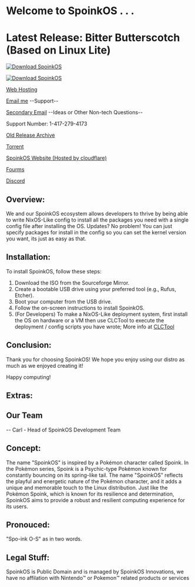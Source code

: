 # Welcome to SpoinkOS . . .

# Latest Release: Bitter Butterscotch (Based on Linux Lite)

[![Download SpoinkOS](https://a.fsdn.com/con/app/sf-download-button)](https://sourceforge.net/projects/spoinkos/files/latest/download)

[![Download SpoinkOS](https://img.shields.io/sourceforge/dt/spoinkos.svg)](https://sourceforge.net/projects/spoinkos/files/latest/download)

[Web Hosting](https://spoinkstore.duoservers.com)

[Email me](mailto:supportdesk@spoinkstore.great-site.net) --Support--

[Secondary Email](mailto:spoinkosgithub@gmail.com) --Ideas or Other Non-tech Questions--

Support Number: 1-417-279-4173

[Old Release Archive](https://archive.org/details/spoink-os)

[Torrent](https://archive.org/download/spoink-os/spoink-os_archive.torrent)

[SpoinkOS Website (Hosted by cloudflare)](https://spoink.pages.dev/)

[Fourms](https://spoinkos.boards.net/)

[Discord](https://discord.gg/f7eT26K4D7)


## Overview:

We and our SpoinkOS ecosystem allows developers to thrive by being able to write NixOS-Like config to install all the packages you need with a single config file after installing the OS. Updates? No problem! You can just specify packages for install in the config so you can set the kernel version you want, its just as easy as that.

## Installation:

To install SpoinkOS, follow these steps:

1. Download the ISO from the Sourceforge Mirror.
2. Create a bootable USB drive using your preferred tool (e.g., Rufus, Etcher).
3. Boot your computer from the USB drive.
4. Follow the on-screen instructions to install SpoinkOS.
5. (For Developers) To make a NixOS-Like deployment system, first install the OS on hardware or a VM then use CLCTool to execute the deployment / config scripts you have wrote; More info at [CLCTool](https://github.com/SpoinkOSDevs/CLCTool)

## Conclusion:

Thank you for choosing SpoinkOS! We hope you enjoy using our distro as much as we enjoyed creating it!

Happy computing!

## Extras: 

## Our Team

-- Carl - Head of SpoinkOS Development Team

## Concept:

The name "SpoinkOS" is inspired by a Pokémon character called Spoink. In the Pokémon series, Spoink is a Psychic-type Pokémon known for constantly bouncing on its spring-like tail. The name "SpoinkOS" reflects the playful and energetic nature of the Pokémon character, and it adds a unique and memorable touch to the Linux distribution. Just like the Pokémon Spoink, which is known for its resilience and determination, SpoinkOS aims to provide a robust and resilient computing experience for its users.

## Pronouced: 

"Spo-ink O-S" as in two words.

## Legal Stuff:

SpoinkOS is Public Domain and is managed by SpoinkOS Innovations, we have no affilation with Nintendo™ or Pokemon™ related products or services
